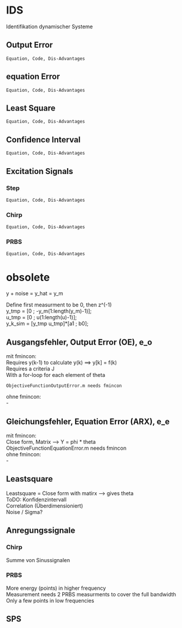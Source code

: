 # IDS
Identifikation dynamischer Systeme  


## Output Error  
    Equation, Code, Dis-Advantages

## equation Error  
    Equation, Code, Dis-Advantages

## Least Square  
    Equation, Code, Dis-Advantages

## Confidence Interval  
    Equation, Code, Dis-Advantages

## Excitation Signals
### Step
    Equation, Code, Dis-Advantages

### Chirp
    Equation, Code, Dis-Advantages

### PRBS  
    Equation, Code, Dis-Advantages































# obsolete

y + noise = y_hat = y_m  

Define first measurment to be 0, then z^(-1)  
y_tmp = [0 ; -y_m(1:length(y_m)-1)];  
u_tmp = [0 ; u(1:length(u)-1)];  
y_k_sim = [y_tmp u_tmp]*[a1 ; b0];  



## Ausgangsfehler, Output Error (OE), e_o  
mit fmincon:  
    Requires y(k-1) to calculate y(k) ==> y[k] = f(k)  
    Requires a criteria J  
    With a for-loop for each element of theta  

    ObjectiveFunctionOutputError.m needs fmincon  

ohne fmincon:  
    -  


## Gleichungsfehler, Equation Error (ARX), e_e   

mit fmincon:  
    Close form, Matrix --> Y = phi * theta  
    ObjectiveFunctionEquationError.m needs fmincon  
ohne fmincon:  
    -  


## Leastsquare 

Leastsquare = Close form with matirx --> gives theta  
ToDO:   Konfidenzintervall  
        Correlation (Überdimensioniert)  
        Noise / Sigma?  



## Anregungssignale  
### Chirp 
Summe von Sinussignalen   


### PRBS
More energy (points) in higher frequency  
Measurement needs 2 PRBS measurments to cover the full bandwidth  
Only a few points in low frequencies  

## SPS



